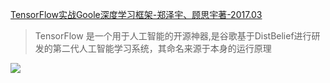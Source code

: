 [TensorFlow实战Goole深度学习框架-郑泽宇、顾思宇著-2017.03](https://pan.baidu.com/s/1mhSC0XU)
> TensorFlow 是一个用于人工智能的开源神器,是谷歌基于DistBelief进行研发的第二代人工智能学习系统，其命名来源于本身的运行原理

![](https://github.com/scalad/Book/blob/master/TensorFlow/image/TensorFlow实战Google深度学习框架.png)